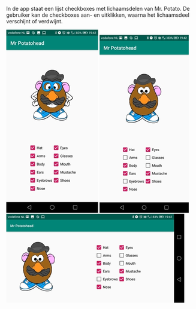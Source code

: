 In de app staat een lijst  checkboxes met lichaamsdelen van Mr. Potato. De gebruiker kan de checkboxes aan- en uitklikken, waarna het lichaamsdeel verschijnt of verdwijnt.

![Screenshot 1](https://raw.githubusercontent.com/mikebg95/Mr-Potatohead/master/doc/potato1.jpg)
![Screenshot 2](https://raw.githubusercontent.com/mikebg95/Mr-Potatohead/master/doc/potato2.jpg)
![Screenshot 3](https://raw.githubusercontent.com/mikebg95/Mr-Potatohead/master/doc/potato3.jpg)
